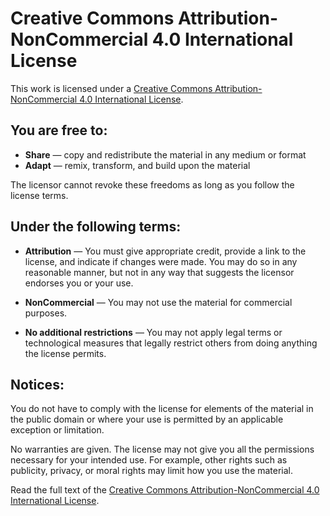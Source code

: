 # Creative Commons Attribution-NonCommercial 4.0 International License

This work is licensed under a [Creative Commons Attribution-NonCommercial 4.0 International License](https://creativecommons.org/licenses/by-nc/4.0/legalcode).

## You are free to:

- **Share** — copy and redistribute the material in any medium or format
- **Adapt** — remix, transform, and build upon the material

The licensor cannot revoke these freedoms as long as you follow the license terms.

## Under the following terms:

- **Attribution** — You must give appropriate credit, provide a link to the license, and indicate if changes were made. You may do so in any reasonable manner, but not in any way that suggests the licensor endorses you or your use.

- **NonCommercial** — You may not use the material for commercial purposes.

- **No additional restrictions** — You may not apply legal terms or technological measures that legally restrict others from doing anything the license permits.

## Notices:

You do not have to comply with the license for elements of the material in the public domain or where your use is permitted by an applicable exception or limitation.

No warranties are given. The license may not give you all the permissions necessary for your intended use. For example, other rights such as publicity, privacy, or moral rights may limit how you use the material.

Read the full text of the [Creative Commons Attribution-NonCommercial 4.0 International License](https://creativecommons.org/licenses/by-nc/4.0/legalcode).
